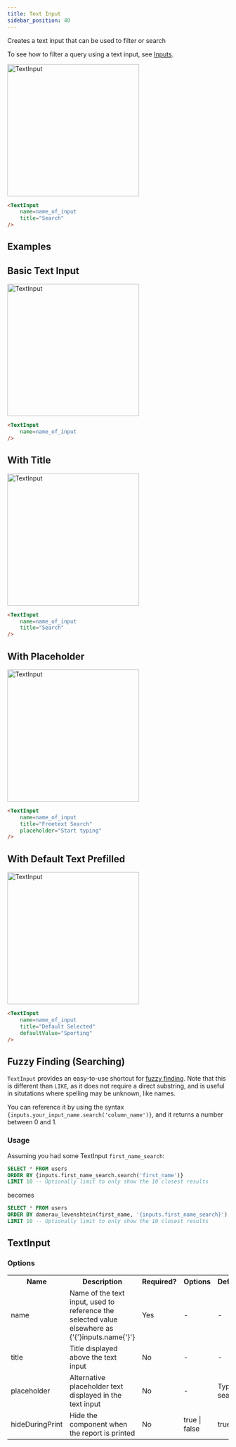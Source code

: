 ```yaml
---
title: Text Input
sidebar_position: 40
---
```


Creates a text input that can be used to filter or search

To see how to filter a query using a text input, see [Inputs](/core-concepts/inputs).

<img src="/img/text-input.png" alt="TextInput" width="300px"/>

````markdown
<TextInput
    name=name_of_input
    title="Search"
/>
````

## Examples

## Basic Text Input

<img src="/img/text-input-basic.png" alt="TextInput" width="300px"/>

````markdown
<TextInput
    name=name_of_input
/>
````

## With Title

<img src="/img/text-input.png" alt="TextInput" width="300px"/>

````markdown
<TextInput
    name=name_of_input
    title="Search"
/>
````

## With Placeholder

<img src="/img/text-input-placeholder.png" alt="TextInput" width="300px"/>

````markdown
<TextInput
    name=name_of_input
    title="Freetext Search"
    placeholder="Start typing"
/>
````

## With Default Text Prefilled

<img src="/img/text-input-default.png" alt="TextInput" width="300px"/>

````markdown
<TextInput
    name=name_of_input
    title="Default Selected"
    defaultValue="Sporting"
/>
````




## Fuzzy Finding (Searching)


`TextInput` provides an easy-to-use shortcut for [fuzzy finding](https://duckdb.org/docs/sql/functions/char#text-similarity-functions). Note that this is different than `LIKE`, as it does not require a direct substring, and is useful in situtations where spelling may be unknown, like names.

You can reference it by using the syntax `{inputs.your_input_name.search('column_name')}`, and it returns a number between 0 and 1.

### Usage

Assuming you had some TextInput `first_name_search`:

```sql
SELECT * FROM users
ORDER BY {inputs.first_name_search.search('first_name')}
LIMIT 10 -- Optionally limit to only show the 10 closest results
```

becomes

```sql
SELECT * FROM users
ORDER BY damerau_levenshtein(first_name, '{inputs.first_name_search}')
LIMIT 10 -- Optionally limit to only show the 10 closest results
```

## TextInput

### Options

<table>						 
    <tr>	
        <th class='tleft'>Name</th>	
        <th class='tleft'>Description</th>	
        <th>Required?</th>	
        <th>Options</th>	
        <th>Default</th>	
    </tr>
    <tr>	
        <td>name</td>	
        <td>Name of the text input, used to reference the selected value elsewhere as {'{'}inputs.name{'}'}</td>	
        <td class='tcenter'>Yes</td>	
        <td class='tcenter'>-</td>	
        <td class='tcenter'>-</td>
    </tr>
    <tr>	
        <td>title</td>	
        <td>Title displayed above the text input</td>
        <td class='tcenter'>No</td>
        <td class='tcenter'>-</td>
        <td class='tcenter'>-</td>
    </tr>
    <tr>	
        <td>placeholder</td>	
        <td>Alternative placeholder text displayed in the text input</td>
        <td class='tcenter'>No</td>
        <td class='tcenter'>-</td>
        <td class='tcenter'>Type to search</td>
    </tr>
    <tr>	
        <td>hideDuringPrint</td>
        <td>Hide the component when the report is printed</td>
        <td class='tcenter'>No</td>
        <td class='tcenter'>true | false</td>
        <td class='tcenter'>true</td>
    </tr>
</table>